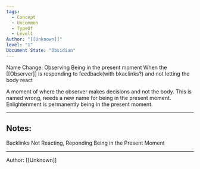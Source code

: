 ```yaml
---
tags:
  - Concept
  - Uncommon
  - TypeOf
  - Level1
Author: "[[Unknown]]"
level: "1"
Document State: "Obsidian"
---
```

Name Change: Observing
Being in the present moment
When the [[Observer]] is responding to feedback(with bkaclinks?) and not letting the body react

A moment of where the observer makes decisions and not the body. 
This is named wrong, needs a new name for being in the present moment.
Enlightenment is permanently being in the present moment.
- - -
## Notes:
Backlinks
Not Reacting, Reponding
Being in the Present Moment
- - -
Author: [[Unknown]]